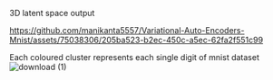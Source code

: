 3D latent space output


https://github.com/manikanta5557/Variational-Auto-Encoders-Mnist/assets/75038306/205ba523-b2ec-450c-a5ec-62fa2f551c99

Each coloured cluster represents each single digit of mnist dataset
![download (1)](https://github.com/manikanta5557/Variational-Auto-Encoders-Mnist/assets/75038306/8f343cab-41e0-409c-a010-68e30fcdb341)

